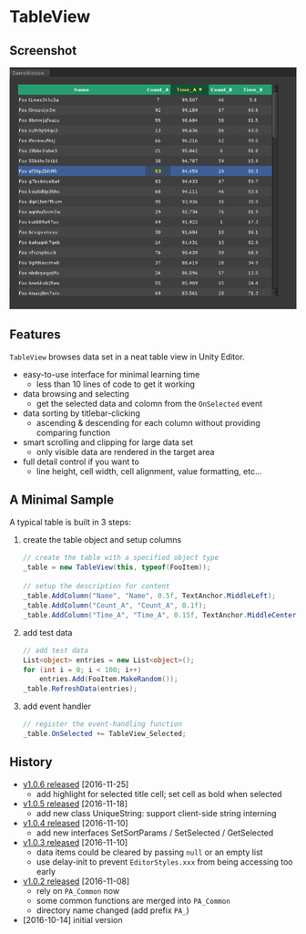 # TableView

## Screenshot

![screenshot](/Docs/TableView.png)

## Features

`TableView` browses data set in a neat table view in Unity Editor.  

- easy-to-use interface for minimal learning time
    + less than 10 lines of code to get it working 
- data browsing and selecting
    + get the selected data and colomn from the `OnSelected` event 
- data sorting by titlebar-clicking 
    + ascending & descending for each column without providing comparing function
- smart scrolling and clipping for large data set
    + only visible data are rendered in the target area
- full detail control if you want to  
    + line height, cell width, cell alignment, value formatting, etc... 

## A Minimal Sample  

A typical table is built in 3 steps:

1. create the table object and setup columns  
    ``` cs
    // create the table with a specified object type
    _table = new TableView(this, typeof(FooItem));

    // setup the description for content
    _table.AddColumn("Name", "Name", 0.5f, TextAnchor.MiddleLeft);
    _table.AddColumn("Count_A", "Count_A", 0.1f);
    _table.AddColumn("Time_A", "Time_A", 0.15f, TextAnchor.MiddleCenter, "0.000");
    ```  
    
2. add test data  
    ``` cs
    // add test data
    List<object> entries = new List<object>();
    for (int i = 0; i < 100; i++)
        entries.Add(FooItem.MakeRandom());
    _table.RefreshData(entries);
    ```  
    
3. add event handler   
    ``` cs
    // register the event-handling function
    _table.OnSelected += TableView_Selected;
    ```  

## History

- [v1.0.6 released](https://github.com/PerfAssist/PA_TableView/releases/tag/v1.0.6) [2016-11-25]
    + add highlight for selected title cell; set cell as bold when selected
- [v1.0.5 released](https://github.com/PerfAssist/PA_TableView/releases/tag/v1.0.5) [2016-11-18]
    + add new class UniqueString: support client-side string interning
- [v1.0.4 released](https://github.com/PerfAssist/PA_TableView/releases/tag/v1.0.4) [2016-11-10]
    + add new interfaces SetSortParams / SetSelected / GetSelected
- [v1.0.3 released](https://github.com/PerfAssist/PA_TableView/releases/tag/v1.0.3) [2016-11-10]
    + data items could be cleared by passing `null` or an empty list
    + use delay-init to prevent `EditorStyles.xxx` from being accessing too early
- [v1.0.2 released](https://github.com/PerfAssist/PA_TableView/releases/tag/v1.0.2) [2016-11-08]  
    + rely on `PA_Common` now
    + some common functions are merged into `PA_Common`
    + directory name changed (add prefix `PA_`)
- [2016-10-14] initial version
